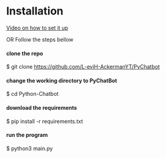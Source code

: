 # Installation 
[Video on how to set it up](https://youtu.be/owgf1KmZaPI)


OR Follow the steps bellow



#### clone the repo  
$ git clone https://github.com/L-eviH-AckermanYT/PyChatbot

#### change the working directory to PyChatBot  
$ cd Python-Chatbot

#### download the requirements  
$ pip install -r requirements.txt

#### run the program
$ python3 main.py
